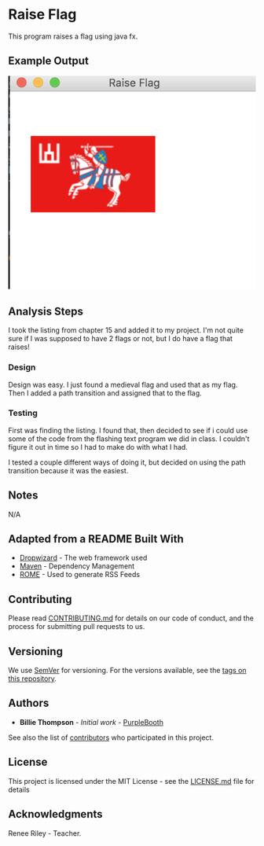 # Raise Flag

This program raises a flag using java fx.

## Example Output


![Sample Output](README.jpg)

## Analysis Steps

I took the listing from chapter 15 and added it to my project. I'm not quite sure if I was supposed to have 2 flags or not, but I do have
a flag that raises!

### Design

Design was easy. I just found a medieval flag and used that as my flag. Then I added a path transition and
assigned that to the flag.  


### Testing

First was finding the listing. I found that, then decided to see if i could use some of 
the code from the flashing text program we did in class. I couldn't figure it out in time so 
I had to make do with what I had. 

I tested a couple different ways of doing it, but decided on using the path transition 
because it was the easiest.

## Notes

N/A

## Adapted from a README Built With

* [Dropwizard](http://www.dropwizard.io/1.0.2/docs/) - The web framework used
* [Maven](https://maven.apache.org/) - Dependency Management
* [ROME](https://rometools.github.io/rome/) - Used to generate RSS Feeds

## Contributing

Please read [CONTRIBUTING.md](https://gist.github.com/PurpleBooth/b24679402957c63ec426) for details on our code of conduct, and the process for submitting pull requests to us.

## Versioning

We use [SemVer](http://semver.org/) for versioning. For the versions available, see the [tags on this repository](https://github.com/your/project/tags). 

## Authors

* **Billie Thompson** - *Initial work* - [PurpleBooth](https://github.com/PurpleBooth)

See also the list of [contributors](https://github.com/your/project/contributors) who participated in this project.

## License

This project is licensed under the MIT License - see the [LICENSE.md](LICENSE.md) file for details

## Acknowledgments

Renee Riley - Teacher.
